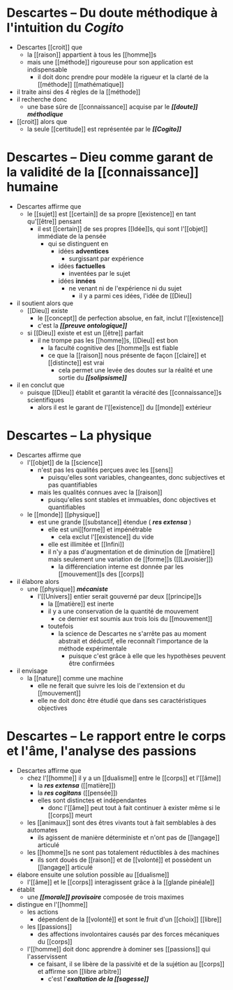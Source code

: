 # Descartes – Du doute méthodique à l'intuition du ***Cogito***

- Descartes [[croit]] que
  - la [[raison]] appartient à tous les [[homme]]s
  - mais une [[méthode]] rigoureuse pour son application est indispensable
    - il doit donc prendre pour modèle la rigueur et la clarté de la [[méthode]] [[mathématique]]
- il traite ainsi des 4 règles de la [[méthode]]
- il recherche donc
  - une base sûre de [[connaissance]] acquise par le ***[[doute]] méthodique***
- [[croit]] alors que
  - la seule [[certitude]] est représentée par le ***[[Cogito]]***

# Descartes – Dieu comme garant de la validité de la [[connaissance]] humaine

- Descartes affirme que
  - le [[sujet]] est [[certain]] de sa propre [[existence]] en tant qu'[[être]] pensant
    - il est [[certain]] de ses propres [[Idée]]s, qui sont l'[[objet]] immédiate de la pensée
      - qui se distinguent en
        - idées **adventices**
          - surgissant par expérience
        - idées **factuelles**
          - inventées par le sujet
        - idées **innées**
          - ne venant ni de l'expérience ni du sujet
            - il y a parmi ces idées, l'idée de [[Dieu]]
- il soutient alors que
  - [[Dieu]] existe
	  - le [[concept]] de perfection absolue, en fait, inclut l'[[existence]]
	  - c'est la ***[[preuve ontologique]]*** 
  - si [[Dieu]] existe et est un [[être]] parfait
    - il ne trompe pas les [[homme]]s, [[Dieu]] est bon
      - la faculté cognitive des [[homme]]s est fiable
      - ce que la [[raison]] nous présente de façon [[claire]] et [[distincte]] est vrai
        - cela permet une levée des doutes sur la réalité et une sortie du ***[[solipsisme]]***
- il en conclut que
  - puisque [[Dieu]] établit et garantit la véracité des [[connaissance]]s scientifiques
    - alors il est le garant de l'[[existence]] du [[monde]] extérieur


# Descartes – La physique

- Descartes affirme que
  - l'[[objet]] de la [[science]]
    - n'est pas les qualités perçues avec les [[sens]]
      - puisqu'elles sont variables, changeantes, donc subjectives et pas quantifiables
    - mais les qualités connues avec la [[raison]]
      - puisqu'elles sont stables et immuables, donc objectives et quantifiables
  - le [[monde]] [[physique]]
    - est une grande [[substance]] étendue ( ***res extensa*** )
      - elle est uni[[forme]] et impénétrable
        - cela exclut l'[[existence]] du vide
      - elle est illimitée et [[Infini]]
      - il n'y a pas d'augmentation et de diminution de [[matière]] mais seulement une variation de [[forme]]s ([[Lavoisier]])
        - la différenciation interne est donnée par les [[mouvement]]s des [[corps]]
- il élabore alors
  - une [[physique]] ***mécaniste***
    - l'[[Univers]] entier serait gouverné par deux [[principe]]s
      - la [[matière]] est inerte
      - il y a une conservation de la quantité de mouvement
        - ce dernier est soumis aux trois lois du [[mouvement]]
      - toutefois
        - la science de Descartes ne s'arrête pas au moment abstrait et déductif, elle reconnaît l'importance de la méthode expérimentale
          - puisque c'est grâce à elle que les hypothèses peuvent être confirmées
- il envisage
  - la [[nature]] comme une machine
    - elle ne ferait que suivre les lois de l'extension et du [[mouvement]]
    - elle ne doit donc être étudié que dans ses caractéristiques objectives

# Descartes – Le rapport entre le corps et l'âme, l'analyse des passions

- Descartes affirme que
  - chez l'[[homme]] il y a un [[dualisme]] entre le [[corps]] et l'[[âme]]
    - la ***res extensa*** ([[matière]])
    - la ***res cogitans*** ([[pensée]])
    - elles sont distinctes et indépendantes
      - donc l'[[âme]] peut tout à fait continuer à exister même si le [[corps]] meurt
  - les [[animaux]] sont des êtres vivants tout à fait semblables à des automates
    - ils agissent de manière déterministe et n'ont pas de [[langage]] articulé
  - les [[homme]]s ne sont pas totalement réductibles à des machines
    - ils sont doués de [[raison]] et de [[volonté]] et possèdent un [[langage]] articulé
- élabore ensuite une solution possible au [[dualisme]]
  - l'[[âme]] et le [[corps]] interagissent grâce à la [[glande pinéale]]
- établit
  - une ***[[morale]] provisoire*** composée de trois maximes
- distingue en l'[[homme]]
  - les actions
    - dépendent de la [[volonté]] et sont le fruit d'un [[choix]] [[libre]]
  - les [[passions]]
    - des affections involontaires causés par des forces mécaniques du [[corps]]
  - l'[[homme]] doit donc apprendre à dominer ses [[passions]] qui l'asservissent
    - ce faisant, il se libère de la passivité et de la sujétion au [[corps]] et affirme son [[libre arbitre]]
      - c'est l'***exaltation de la [[sagesse]]***
